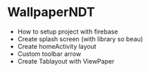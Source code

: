 # WallpaperNDT
- How to setup project with firebase
- Create splash screen (with library so beau)
- Create homeActivity layout
- Custom toolbar arrow
- Create Tablayout with ViewPaper
